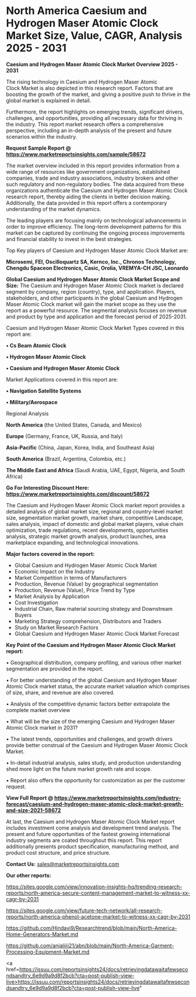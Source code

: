 # North America Caesium and Hydrogen Maser Atomic Clock Market Size, Value, CAGR, Analysis 2025 - 2031

<Strong> Caesium and Hydrogen Maser Atomic Clock Market Overview 2025 - 2031</strong>

The rising technology in Caesium and Hydrogen Maser Atomic Clock Market is also depicted in this research report. Factors that are boosting the growth of the market, and giving a positive push to thrive in the global market is explained in detail.

Furthermore, the report highlights on emerging trends, significant drivers, challenges, and opportunities, providing all necessary data for thriving in the industry. This report market research offers a comprehensive perspective, including an in-depth analysis of the present and future scenarios within the industry.

<strong>Request Sample Report @ <a href=https://www.marketreportsinsights.com/sample/58672>https://www.marketreportsinsights.com/sample/58672</a></strong>

The market overview included in this report provides information from a wide range of resources like government organizations, established companies, trade and industry associations, industry brokers and other such regulatory and non-regulatory bodies. The data acquired from these organizations authenticate the Caesium and Hydrogen Maser Atomic Clock research report, thereby aiding the clients in better decision making. Additionally, the data provided in this report offers a contemporary understanding of the market dynamics.

The leading players are focusing mainly on technological advancements in order to improve efficiency. The long-term development patterns for this market can be captured by continuing the ongoing process improvements and financial stability to invest in the best strategies.

Top Key players of Caesium and Hydrogen Maser Atomic Clock Market are:

<strong>Microsemi, FEI, Oscilloquartz SA, Kernco, Inc., Chronos Technology, Chengdu Spaceon Electronics, Casic, Orolia, VREMYA-CH JSC, Leonardo</strong>

<strong><b>Global Caesium and Hydrogen Maser Atomic Clock Market Scope and Size:</b></strong>
The Caesium and Hydrogen Maser Atomic Clock market is declared segment by company, region (country), type, and application. Players, stakeholders, and other participants in the global Caesium and Hydrogen Maser Atomic Clock market will gain the market scope as they use the report as a powerful resource. The segmental analysis focuses on revenue and product by type and application and the forecast period of 2025-2031.

Caesium and Hydrogen Maser Atomic Clock Market Types covered in this report are:

<strong>• Cs Beam Atomic Clock

• Hydrogen Maser Atomic Clock

• Caesium and Hydrogen Maser Atomic Clock</strong>

Market Applications covered in this report are:

<strong>• Navigation Satellite Systems

• Military/Aerospace</strong> 

Regional Analysis

<strong>North America</strong> (the United States, Canada, and Mexico)

<strong>Europe</strong> (Germany, France, UK, Russia, and Italy)

<strong>Asia-Pacific</strong> (China, Japan, Korea, India, and Southeast Asia)

<strong>South America</strong> (Brazil, Argentina, Colombia, etc.)

<strong>The Middle East and Africa</strong> (Saudi Arabia, UAE, Egypt, Nigeria, and South Africa)

<strong>Go For Interesting Discount Here: <a href=https://www.marketreportsinsights.com/discount/58672>https://www.marketreportsinsights.com/discount/58672</a></strong>

The Caesium and Hydrogen Maser Atomic Clock market report provides a detailed analysis of global market size, regional and country-level market size, segmentation market growth, market share, competitive Landscape, sales analysis, impact of domestic and global market players, value chain optimization, trade regulations, recent developments, opportunities analysis, strategic market growth analysis, product launches, area marketplace expanding, and technological innovations.

<strong><b>Major factors covered in the report:</b></strong>
<ul>
  <li>Global Caesium and Hydrogen Maser Atomic Clock Market </li>
  <li>Economic Impact on the Industry</li>
  <li>Market Competition in terms of Manufacturers</li>
  <li>Production, Revenue (Value) by geographical segmentation</li>
  <li>Production, Revenue (Value), Price Trend by Type</li>
  <li>Market Analysis by Application</li>
  <li>Cost Investigation</li>
  <li>Industrial Chain, Raw material sourcing strategy and Downstream Buyers</li>
  <li>Marketing Strategy comprehension, Distributors and Traders</li>
  <li>Study on Market Research Factors</li>
  <li>Global Caesium and Hydrogen Maser Atomic Clock Market Forecast</li>
</ul>

<strong><b>Key Point of the Caesium and Hydrogen Maser Atomic Clock Market report:</b></strong>

• Geographical distribution, company profiling, and various other market segmentation are provided in the report.

• For better understanding of the global Caesium and Hydrogen Maser Atomic Clock market status, the accurate market valuation which comprises of size, share, and revenue are also covered.

• Analysis of the competitive dynamic factors better extrapolate the complete market overview

• What will be the size of the emerging Caesium and Hydrogen Maser Atomic Clock market in 2031?

• The latest trends, opportunities and challenges, and growth drivers provide better construal of the Caesium and Hydrogen Maser Atomic Clock Market.

• In-detail industrial analysis, sales study, and production understanding shed more light on the future market growth rate and scope.

• Report also offers the opportunity for customization as per the customer request.

<strong><b>View Full Report @ <a href=https://www.marketreportsinsights.com/industry-forecast/caesium-and-hydrogen-maser-atomic-clock-market-growth-and-size-2021-58672>https://www.marketreportsinsights.com/industry-forecast/caesium-and-hydrogen-maser-atomic-clock-market-growth-and-size-2021-58672</a></b></strong>


At last, the Caesium and Hydrogen Maser Atomic Clock Market report includes investment come analysis and development trend analysis. The present and future opportunities of the fastest growing international industry segments are coated throughout this report. This report additionally presents product specification, manufacturing method, and product cost structure, and price structure.

<strong>Contact Us:</strong>
sales@marketreportsinsights.com

<strong>Our other reports:</strong>

<a href=https://sites.google.com/view/innovation-insights-hq/trending-research-reports/north-america-secure-content-management-market-to-witness-xx-cagr-by-2031>https://sites.google.com/view/innovation-insights-hq/trending-research-reports/north-america-secure-content-management-market-to-witness-xx-cagr-by-2031</a>

<a href=https://sites.google.com/view/future-tech-network/all-research-reports/north-america-phenol-acetone-market-to-witness-xx-cagr-by-2031>https://sites.google.com/view/future-tech-network/all-research-reports/north-america-phenol-acetone-market-to-witness-xx-cagr-by-2031</a>

<a href=https://github.com/Hindavi9/Researchtrend/blob/main/North-America-Home-Generators-Market.md>https://github.com/Hindavi9/Researchtrend/blob/main/North-America-Home-Generators-Market.md</a>

<a href=https://github.com/anjaliiii21/abn/blob/main/North-America-Garment-Processing-Equipment-Market.md>https://github.com/anjaliiii21/abn/blob/main/North-America-Garment-Processing-Equipment-Market.md</a>

<a href=https://issuu.com/reportsinsights24/docs/retrievingdatawaitafewsecondsandtry_6e9d9a9d8f2bcb?cta=post-publish-view-live>https://issuu.com/reportsinsights24/docs/retrievingdatawaitafewsecondsandtry_6e9d9a9d8f2bcb?cta=post-publish-view-live</a>"
